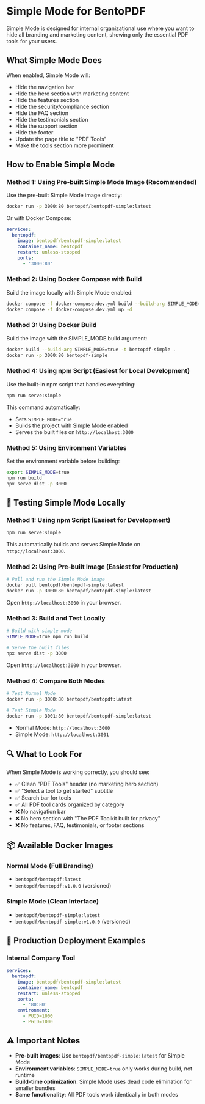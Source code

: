 # Simple Mode for BentoPDF

Simple Mode is designed for internal organizational use where you want to hide all branding and marketing content, showing only the essential PDF tools for your users.

## What Simple Mode Does

When enabled, Simple Mode will:

- Hide the navigation bar
- Hide the hero section with marketing content
- Hide the features section
- Hide the security/compliance section
- Hide the FAQ section
- Hide the testimonials section
- Hide the support section
- Hide the footer
- Update the page title to "PDF Tools"
- Make the tools section more prominent

## How to Enable Simple Mode

### Method 1: Using Pre-built Simple Mode Image (Recommended)

Use the pre-built Simple Mode image directly:

```bash
docker run -p 3000:80 bentopdf/bentopdf-simple:latest
```

Or with Docker Compose:

```yaml
services:
  bentopdf:
    image: bentopdf/bentopdf-simple:latest
    container_name: bentopdf
    restart: unless-stopped
    ports:
      - '3000:80'
```

### Method 2: Using Docker Compose with Build

Build the image locally with Simple Mode enabled:

```bash
docker compose -f docker-compose.dev.yml build --build-arg SIMPLE_MODE=true
docker compose -f docker-compose.dev.yml up -d
```

### Method 3: Using Docker Build

Build the image with the SIMPLE_MODE build argument:

```bash
docker build --build-arg SIMPLE_MODE=true -t bentopdf-simple .
docker run -p 3000:80 bentopdf-simple
```

### Method 4: Using npm Script (Easiest for Local Development)

Use the built-in npm script that handles everything:

```bash
npm run serve:simple
```

This command automatically:

- Sets `SIMPLE_MODE=true`
- Builds the project with Simple Mode enabled
- Serves the built files on `http://localhost:3000`

### Method 5: Using Environment Variables

Set the environment variable before building:

```bash
export SIMPLE_MODE=true
npm run build
npx serve dist -p 3000
```

## 🧪 Testing Simple Mode Locally

### Method 1: Using npm Script (Easiest for Development)

```bash
npm run serve:simple
```

This automatically builds and serves Simple Mode on `http://localhost:3000`.

### Method 2: Using Pre-built Image (Easiest for Production)

```bash
# Pull and run the Simple Mode image
docker pull bentopdf/bentopdf-simple:latest
docker run -p 3000:80 bentopdf/bentopdf-simple:latest
```

Open `http://localhost:3000` in your browser.

### Method 3: Build and Test Locally

```bash
# Build with simple mode
SIMPLE_MODE=true npm run build

# Serve the built files
npx serve dist -p 3000
```

Open `http://localhost:3000` in your browser.

### Method 4: Compare Both Modes

```bash
# Test Normal Mode
docker run -p 3000:80 bentopdf/bentopdf:latest

# Test Simple Mode
docker run -p 3001:80 bentopdf/bentopdf-simple:latest
```

- Normal Mode: `http://localhost:3000`
- Simple Mode: `http://localhost:3001`

## 🔍 What to Look For

When Simple Mode is working correctly, you should see:

- ✅ Clean "PDF Tools" header (no marketing hero section)
- ✅ "Select a tool to get started" subtitle
- ✅ Search bar for tools
- ✅ All PDF tool cards organized by category
- ❌ No navigation bar
- ❌ No hero section with "The PDF Toolkit built for privacy"
- ❌ No features, FAQ, testimonials, or footer sections

## 📦 Available Docker Images

### Normal Mode (Full Branding)

- `bentopdf/bentopdf:latest`
- `bentopdf/bentopdf:v1.0.0` (versioned)

### Simple Mode (Clean Interface)

- `bentopdf/bentopdf-simple:latest`
- `bentopdf/bentopdf-simple:v1.0.0` (versioned)

## 🚀 Production Deployment Examples

### Internal Company Tool

```yaml
services:
  bentopdf:
    image: bentopdf/bentopdf-simple:latest
    container_name: bentopdf
    restart: unless-stopped
    ports:
      - '80:80'
    environment:
      - PUID=1000
      - PGID=1000
```

## ⚠️ Important Notes

- **Pre-built images**: Use `bentopdf/bentopdf-simple:latest` for Simple Mode
- **Environment variables**: `SIMPLE_MODE=true` only works during build, not runtime
- **Build-time optimization**: Simple Mode uses dead code elimination for smaller bundles
- **Same functionality**: All PDF tools work identically in both modes
